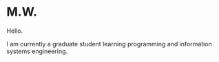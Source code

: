 # M.W.


Hello.

I am currently a graduate student learning programming and information systems engineering.

